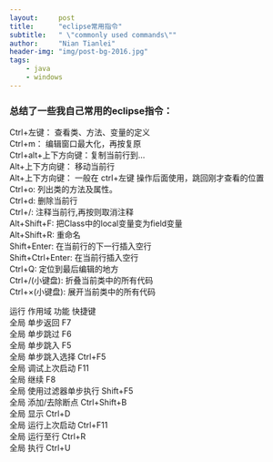 ```yaml
---
layout:     post
title:      "eclipse常用指令"
subtitle:   " \"commonly used commands\""
author:     "Nian Tianlei"
header-img: "img/post-bg-2016.jpg"
tags:
    - java
    - windows
---
```



### 总结了一些我自己常用的eclipse指令：   
  
Ctrl+左键：       查看类、方法、变量的定义  
Ctrl+m：          编辑窗口最大化，再按复原  
Ctrl+alt+上下方向键：复制当前行到…  
Alt+上下方向键：  移动当前行    
Alt+上下方向键：  一般在  ctrl+左键  操作后面使用，跳回刚才查看的位置  
Ctrl+o:           列出类的方法及属性。  
Ctrl+d:           删除当前行  
Ctrl+/:           注释当前行,再按则取消注释  
Alt+Shift+F:      把Class中的local变量变为field变量  
Alt+Shift+R:      重命名  
Shift+Enter:      在当前行的下一行插入空行  
Shift+Ctrl+Enter: 在当前行插入空行  
Ctrl+Q:           定位到最后编辑的地方  
Ctrl+/(小键盘):   折叠当前类中的所有代码  
Ctrl+×(小键盘):   展开当前类中的所有代码  

    
运行
作用域   功能          快捷键    
全局   单步返回          F7   
全局   单步跳过          F6   
全局   单步跳入          F5   
全局  单步跳入选择       Ctrl+F5   
全局  调试上次启动       F11   
全局     继续            F8   
全局 使用过滤器单步执行  Shift+F5   
全局  添加/去除断点      Ctrl+Shift+B   
全局     显示            Ctrl+D   
全局   运行上次启动      Ctrl+F11   
全局    运行至行         Ctrl+R   
全局     执行            Ctrl+U  
 


<p id = "build"></p>

